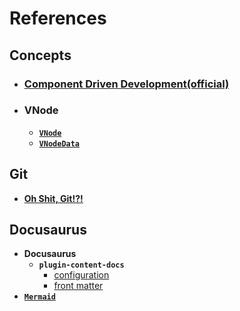 # References

## Concepts

- ### [**Component Driven Development**(official)](https://www.componentdriven.org/)
- ### **VNode**
  - [**`VNode`**](https://github1s.com/vuejs/vue/blob/main/types/vnode.d.ts#L45)
  - [**`VNodeData`**](https://github1s.com/vuejs/vue/blob/main/types/vnode.d.ts#L79)

## Git

- [**Oh Shit, Git!?!**](https://ohshitgit.com/)

## Docusaurus

- **Docusaurus**
  - **`plugin-content-docs`**
    - [configuration](https://docusaurus.io/docs/api/plugins/@docusaurus/plugin-content-docs#configuration)
    - [front matter](https://docusaurus.io/docs/api/plugins/@docusaurus/plugin-content-docs#markdown-front-matter)
- [**`Mermaid`**](https://mermaid.js.org/)
